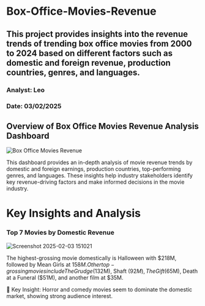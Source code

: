 # Box-Office-Movies-Revenue
## This project provides insights into the revenue trends of trending box office movies from 2000 to 2024 based on different factors such as domestic and foreign revenue, production countries, genres, and languages.
### Analyst: Leo
### Date: 03/02/2025
## Overview of Box Office Movies Revenue Analysis Dashboard
![Box Office Movies Revenue](https://github.com/user-attachments/assets/ae1a6ece-4d71-480d-83e6-1e684539bd01)

This dashboard provides an in-depth analysis of movie revenue trends by domestic and foreign earnings, production countries, top-performing genres, and languages. These insights help industry stakeholders identify key revenue-driving factors and make informed decisions in the movie industry.
# Key Insights and Analysis
### Top 7 Movies by Domestic Revenue
![Screenshot 2025-02-03 151021](https://github.com/user-attachments/assets/bda83bfc-06a0-4d67-a84f-07582b643823)


The highest-grossing movie domestically is Halloween with $218M, followed by Mean Girls at $158M.
Other top-grossing movies include The Grudge ($132M), Shaft ($92M), The Gift ($65M), Death at a Funeral ($51M), and another film at $35M.

📌 Key Insight: Horror and comedy movies seem to dominate the domestic market, showing strong audience interest.

